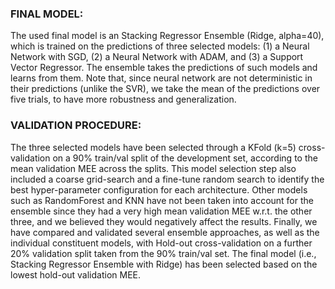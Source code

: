 ### FINAL MODEL:
The used final model is an Stacking Regressor Ensemble (Ridge, alpha=40), which is trained on the predictions of three selected models: (1) a Neural Network with SGD, (2) a Neural Network with ADAM, and (3) a Support Vector Regressor. The ensemble takes the predictions of such models and learns from them. Note that, since neural network are not deterministic in their predictions (unlike the SVR), we take the mean of the predictions over five trials, to have more robustness and generalization.

### VALIDATION PROCEDURE:
The three selected models have been selected through a KFold (k=5) cross-validation on a 90% train/val split of the development set, according to the mean validation MEE across the splits. This model selection step also included a coarse grid-search and a fine-tune random search to identify the best hyper-parameter configuration for each architecture. Other models such as RandomForest and KNN have not been taken into account for the ensemble since they had a very high mean validation MEE w.r.t. the other three, and we believed they would negatively affect the results. Finally, we have compared and validated several ensemble approaches, as well as the individual constituent models, with Hold-out cross-validation on a further 20% validation split taken from the 90% train/val set. The final model (i.e., Stacking Regressor Ensemble with Ridge) has been selected based on the lowest hold-out validation MEE.
